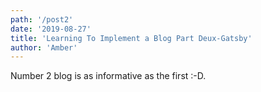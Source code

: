 ```yaml
---
path: '/post2'
date: '2019-08-27'
title: 'Learning To Implement a Blog Part Deux-Gatsby'
author: 'Amber'
---
```


Number 2 blog is as informative as the first :-D.
